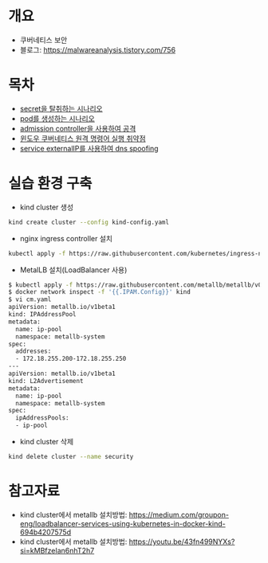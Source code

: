 # 개요
* 쿠버네티스 보안
* 블로그: https://malwareanalysis.tistory.com/756

# 목차
* [secret을 탈취하는 시나리오](./attack1_steal_token.md)
* [pod를 생성하는 시나리오](./attack2_create_pod.md)
* [admission controller을 사용하여 공격](./attack3_admission_controller.md)
* [윈도우 쿠버네티스 원격 명령어 실행 취약점](./attack4_pv_vulnerability.md)
* [service externalIP를 사용하여 dns spoofing](./manifests/externalIP/)

# 실습 환경 구축

* kind cluster 생성

```sh
kind create cluster --config kind-config.yaml
```

* nginx ingress controller 설치

```sh
kubectl apply -f https://raw.githubusercontent.com/kubernetes/ingress-nginx/main/deploy/static/provider/kind/deploy.yaml
```

* MetalLB 설치(LoadBalancer 사용)

```sh
$ kubectl apply -f https://raw.githubusercontent.com/metallb/metallb/v0.14.8/config/manifests/metallb-native.yaml
$ docker network inspect -f '{{.IPAM.Config}}' kind
$ vi cm.yaml
apiVersion: metallb.io/v1beta1
kind: IPAddressPool
metadata:
  name: ip-pool
  namespace: metallb-system
spec:
  addresses:
  - 172.18.255.200-172.18.255.250
---
apiVersion: metallb.io/v1beta1
kind: L2Advertisement
metadata:
  name: ip-pool
  namespace: metallb-system
spec:
  ipAddressPools:
  - ip-pool
```

* kind cluster 삭제

```sh
kind delete cluster --name security
```

# 참고자료
* kind cluster에서 metallb 설치방법: https://medium.com/groupon-eng/loadbalancer-services-using-kubernetes-in-docker-kind-694b4207575d
* kind cluster에서 metallb 설치방법: https://youtu.be/43fn499NYXs?si=kMBfzeIan6nhT2h7
